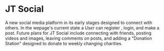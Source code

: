 # JT Social
 A new social media platform in its early stages designed to connect with others. In the wepage's current state a *User* can register , login, and make a post. 
 Future plans for JT Social include connecting with friends, posting videos and images, leaving comments on posts, and adding a "Donation Station" designed to
 donate to weekly changing charities.
